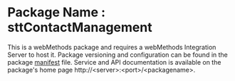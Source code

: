 # Package Name : sttContactManagement
This is a webMethods package and requires a webMethods Integration Server to host it. Package versioning and configuration can be found in the package [manifest](./sttContactManagement/manifest.v3) file. Service and API documentation is available on the package's home page http://&lt;server&gt;:&lt;port&gt;/&lt;packagename>.